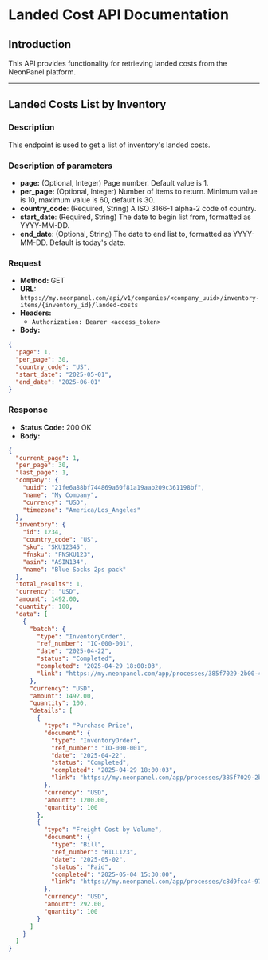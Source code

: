 # Landed Cost API Documentation

## Introduction

This API provides functionality for retrieving landed costs from the NeonPanel platform.

---

## Landed Costs List by Inventory

### Description

This endpoint is used to get a list of inventory's landed costs.

### Description of parameters

- **page:** (Optional, Integer) Page number. Default value is 1.
- **per_page:** (Optional, Integer) Number of items to return. Minimum value is 10, maximum value is 60, default is 30.
- **country_code**: (Required, String) A ISO 3166-1 alpha-2 code of country.
- **start_date**: (Required, String) The date to begin list from, formatted as YYYY-MM-DD.
- **end_date**: (Optional, String) The date to end list to, formatted as YYYY-MM-DD. Default is today's date.

### Request

- **Method:** GET
- **URL:** `https://my.neonpanel.com/api/v1/companies/<company_uuid>/inventory-items/{inventory_id}/landed-costs`
- **Headers:**
    - `Authorization: Bearer <access_token>`
- **Body:**

```json
{
  "page": 1,
  "per_page": 30,
  "country_code": "US",
  "start_date": "2025-05-01",
  "end_date": "2025-06-01"
}
```

### Response

- **Status Code:** 200 OK
- **Body:**

```json
{
  "current_page": 1,
  "per_page": 30,
  "last_page": 1,
  "company": {
    "uuid": "21fe6a88bf744869a60f81a19aab209c361198bf",
    "name": "My Company",
    "currency": "USD",
    "timezone": "America/Los_Angeles"
  },
  "inventory": {
    "id": 1234,
    "country_code": "US",
    "sku": "SKU12345",
    "fnsku": "FNSKU123",
    "asin": "ASIN134",
    "name": "Blue Socks 2ps pack"
  },
  "total_results": 1,
  "currency": "USD",
  "amount": 1492.00,
  "quantity": 100,
  "data": [
    {
      "batch": {
        "type": "InventoryOrder",
        "ref_number": "IO-000-001",
        "date": "2025-04-22",
        "status": "Completed",
        "completed": "2025-04-29 18:00:03",
        "link": "https://my.neonpanel.com/app/processes/385f7029-2b00-4703-bd09-e2ac1f339f5f/tasks/4dd6b3e4-a289-4249-bb32-f6da55417a26"
      },
      "currency": "USD",
      "amount": 1492.00,
      "quantity": 100,
      "details": [
        {
          "type": "Purchase Price",
          "document": {
            "type": "InventoryOrder",
            "ref_number": "IO-000-001",
            "date": "2025-04-22",
            "status": "Completed",
            "completed": "2025-04-29 18:00:03",
            "link": "https://my.neonpanel.com/app/processes/385f7029-2b00-4703-bd09-e2ac1f339f5f/tasks/4dd6b3e4-a289-4249-bb32-f6da55417a26"
          },
          "currency": "USD",
          "amount": 1200.00,
          "quantity": 100
        },
        {
          "type": "Freight Cost by Volume",
          "document": {
            "type": "Bill",
            "ref_number": "BILL123",
            "date": "2025-05-02",
            "status": "Paid",
            "completed": "2025-05-04 15:30:00",
            "link": "https://my.neonpanel.com/app/processes/c8d9fca4-97ea-4d85-a82d-09553a5c0853/tasks/cf909cf5-f99f-4598-aa7b-18bb4e02c250"
          },
          "currency": "USD",
          "amount": 292.00,
          "quantity": 100
        }
      ]
    }
  ]
}
```
